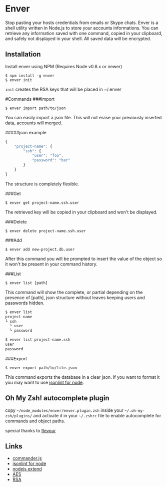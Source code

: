 
# Enver

  Stop pasting your hosts credentials from emails or Skype chats.
  Enver is a shell utility written in Node.js to store your accounts informations.
  You can retrieve any information saved with one command, copied in your clipboard, and safely not displayed in your shell.
  All saved data will be encrypted.

## Installation

Install enver using NPM (Requires Node v0.8.x or newer)

    $ npm install -g enver
    $ enver init

`init` creates the RSA keys that will be placed in ~/.enver

#Commands
###Import

    $ enver import path/to/json

You can easily import a json file. This will not erase your previously inserted data, accounts will merged.

#####json example

```js
{
    "project-name": {
        "ssh": {
            "user": "foo",
            "password": "bar"
        }
    }
}
```

The structure is completely flexible.

###Get

    $ enver get project-name.ssh.user
    
The retrieved key will be copied in your clipboard and won't be displayed.

###Delete

    $ enver delete project-name.ssh.user
    
###Add

    $ enver add new-project.db.user
    
After this command you will be prompted to insert the value of the object so it won't be present in your command history.

###List

    $ enver list [path]
    
This command will show the complete, or partial depending on the presence of [path], json structure without leaves keeping users and passwords hidden.

```bash
$ enver list
project-name
└ ssh
  └ user
  └ password

$ enver list project-name.ssh
user
password
```

###Export

    $ enver export path/to/file.json

This command exports the database in a clear json.
If you want to format it you may want to use [jsonlint for node](https://github.com/zaach/jsonlint).

## Oh My Zsh! autocomplete plugin

copy `~/node_modules/enver/enver.plugin.zsh` inside your `~/.oh-my-zsh/plugins/` and activate it in your `~/.zshrc` file to enable autocomplete for commands and object paths.

special thanks to [flevour](https://github.com/flevour)

## Links

 - [commander.js](http://visionmedia.github.com/commander.js/)
 - [jsonlint for node](https://github.com/zaach/jsonlint)
 - [nodejs extend](https://github.com/shimondoodkin/nodejs-clone-extend)
 - [AES](http://it.wikipedia.org/wiki/Advanced_Encryption_Standard)
 - [RSA](http://en.wikipedia.org/wiki/RSA_\(algorithm\))